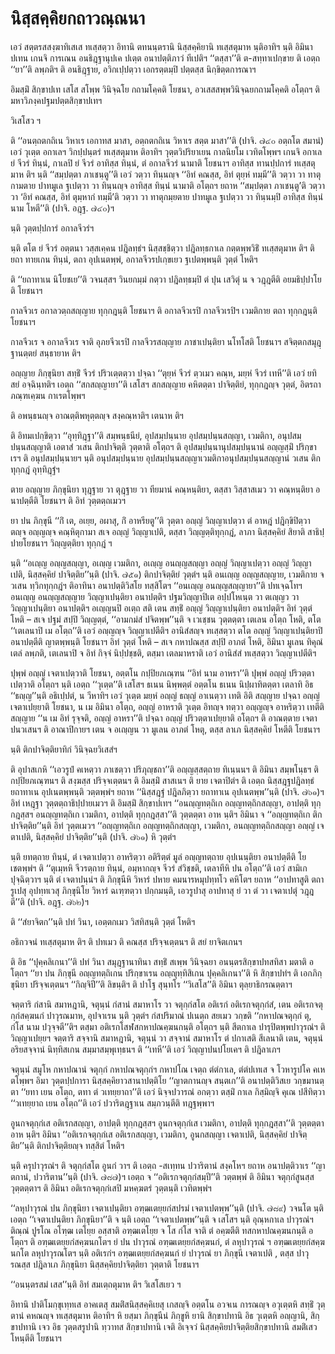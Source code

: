 <h1>นิสฺสคฺคิยกถาวณฺณนา</h1>
<p> เอวํ สตฺตรสสงฺฆาทิเสเส ทเสฺสตฺวา อิทานิ ตทนนฺตรานิ นิสฺสคฺคิยานิ ทเสฺสตุมาห นฺติอาทิฯ นฺติ อิมินา ปเทน เกนจิ การเณน อนธิฎฺฐานุปเค ปเตฺต อนาปตฺติภาวํ ทีเปติฯ ‘‘ตสฺสา’’ติ ต-สทฺทาเปกฺขาย ติ เอตฺถ ‘‘ยา’’ติ ลพฺภติฯ ติ อนธิฎฺฐาย, อวิกเปฺปตฺวา เอกรตฺตมฺปิ ปตฺตสฺส นิกฺขิตฺตการณาฯ</p>


<p>  อิมสฺมิํ สิกฺขาปเท เสโส สโพฺพ วินิจฺฉโย กถามโคฺคติ โยชนา, อวเสสสพฺพวินิจฺฉยกถามโคฺคติ อโตฺถฯ ติ มหาวิภงฺคปฐมปตฺตสิกฺขาปเทฯ</p>


<p> วิเสโสว ฯ</p>

</p>


<p> ติ ‘‘อนตฺถตกถิเน วิหาเร เอกาทส มาสา, อตฺถตกถิเน วิหาเร สตฺต มาสา’’ติ (ปาจิ. ๗๔๐ อตฺถโต สมานํ) เอวํ  วุเตฺต อกาเลฯ วิกปฺปนฺตรํ ทเสฺสตุมาห ติอาทิฯ วุตฺตวิปริยาเยน กาลนิยโม เวทิตโพฺพฯ เกนจิ อกาเล ยํ จีวรํ ทินฺนํ, กาเลปิ ยํ จีวรํ อาทิสฺส ทินฺนํ, ตํ อกาลจีวรํ นามาติ โยชนาฯ อาทิสฺส ทานปฺปการํ ทเสฺสตุมาห ติฯ นฺติ ‘‘สมฺปตฺตา ภาเชนฺตู’’ติ เอวํ วตฺวา ทินฺนญฺจ ‘‘อิทํ คณสฺส, อิทํ ตุยฺหํ ทมฺมี’’ติ วตฺวา วา ทาตุกามตาย ปาทมูเล ฐเปตฺวา วา ทินฺนญฺจ อาทิสฺส ทินฺนํ นามาติ อโตฺถฯ ยถาห ‘‘สมฺปตฺตา ภาเชนฺตู’ติ วตฺวา วา ‘อิทํ  คณสฺส, อิทํ ตุมฺหากํ ทมฺมี’ติ วตฺวา วา ทาตุกมฺยตาย ปาทมูเล ฐเปตฺวา วา ทินฺนมฺปิ อาทิสฺส ทินฺนํ นาม โหตี’’ติ (ปาจิ. อฎฺฐ. ๗๔๐)ฯ</p>


<p> นฺติ วุตฺตปฺปการํ อกาลจีวรํฯ</p>


<p> นฺติ ตโต ยํ จีวรํ อตฺตนา วสฺสเคฺคน ปฎิลทฺธํฯ นิสฺสชฺชิตฺวา ปฎิลทฺธกาเล กตฺตพฺพวิธิํ ทเสฺสตุมาห ติฯ ติ ยถา ทายเกน ทินฺนํ, ตถา อุปเนตพฺพํ, อกาลจีวรปเกฺขเยว ฐเปตพฺพนฺติ วุตฺตํ โหติฯ</p>


<p> ติ ‘‘ยถาทาเน นิโยชเย’’ติ วจนสฺสฯ วินยกมฺมํ กตฺวา ปฎิลทฺธมฺปิ ตํ ปุน เสวิตุํ น จ วฎฺฎตีติ อยมธิปฺปาโยติ โยชนาฯ</p>


<p> กาลจีวเร อกาลวตฺถสญฺญาย ทุกฺกฎนฺติ โยชนาฯ ติ อกาลจีวเรปิ กาลจีวเรปิฯ เวมติกาย ตถา ทุกฺกฎนฺติ โยชนาฯ</p>


<p>    กาลจีวเร จ อกาลจีวเร จาติ อุภยจีวเรปิ กาลจีวรสญฺญาย ภาชาเปนฺติยา นโทโสติ โยชนาฯ สจิตฺตกสมุฎฺฐานตฺตยํ สนฺธายาห ติฯ</p>

</p>


<p>  อญฺญาย ภิกฺขุนิยา สทฺธิํ จีวรํ ปริวเตฺตตฺวา ปจฺฉา ‘‘ตุยฺหํ จีวรํ ตฺวเมว คณฺห, มยฺหํ จีวรํ เทหี’’ติ เอวํ ยทิ สยํ อจฺฉินฺทติฯ เอตฺถ ‘‘สกสญฺญายา’’ติ เสโสฯ สกสญฺญาย คหิตตฺตา ปาจิตฺติยํ, ทุกฺกฎญฺจ วุตฺตํ, อิตรถา ภณฺฑเคฺฆน กาเรตโพฺพฯ</p>


<p> ติ อพนฺธนญฺจ อาณตฺติพหุตฺตญฺจ สงฺคณฺหาติฯ เตนาห ติฯ</p>


<p> ติ  อิทมเปกฺขิตฺวา ‘‘อุทฺทิฎฺฐา’’ติ สมฺพนฺธนียํ, อุปสมฺปนฺนาย อุปสมฺปนฺนสญฺญา, เวมติกา, อนุปสมฺปนฺนสญฺญาติ เอตาสํ วเสน ติกปาจิตฺติ วุตฺตาติ อโตฺถฯ ติ อุปสมฺปนฺนานุปสมฺปนฺนานํ อญฺญสฺมิํ ปริกฺขาเรฯ ติ อนุปสมฺปนฺนายฯ นฺติ อนุปสมฺปนฺนาย อุปสมฺปนฺนสญฺญาเวมติกาอนุปสมฺปนฺนสญฺญานํ วเสน ติกทุกฺกฎํ อุทฺทิฎฺฐํฯ</p>


<p>  ตาย อญฺญาย ภิกฺขุนิยา ทุฎฺฐาย วา ตุฎฺฐาย วา ทียมานํ คณฺหนฺติยา, ตสฺสา วิสฺสาสเมว วา คณฺหนฺติยา อนาปตฺตีติ โยชนาฯ ติ อิทํ วุตฺตตฺถเมวฯ</p>

</p>


<p> ยา  ปน ภิกฺขุนี ‘‘กิํ เต, อเยฺย, อผาสุ, กิํ อาหรียตู’’ติ วุตฺตา อญฺญํ วิญฺญาเปตฺวา ตํ อาหฎํ ปฎิกฺขิปิตฺวา ตญฺจ อญฺญญฺจ คณฺหิตุกามา สเจ อญฺญํ วิญฺญาเปติ, ตสฺสา วิญฺญตฺติทุกฺกฎํ, ลาภา นิสฺสคฺคิยํ สิยาติ สาธิปฺปายโยชนาฯ วิญฺญตฺติยา ทุกฺกฎํ ฯ</p>


<p> นฺติ ‘‘อเญฺญ อญฺญสญฺญา, อเญฺญ เวมติกา, อเญฺญ อนญฺญสญฺญา อญฺญํ วิญฺญาเปตฺวา อญฺญํ วิญฺญาเปติ, นิสฺสคฺคิยํ ปาจิตฺติย’’นฺติ (ปาจิ. ๗๕๑) ติกปาจิตฺติยํ วุตฺตํฯ นฺติ อนเญฺญ อญฺญสญฺญาย, เวมติกาย จ วเสน ทฺวิกทุกฺกฎํฯ ติอาทินา อนาปตฺติวิสโย ทสฺสิโตฯ ‘‘อนเญฺญ อนญฺญสญฺญายา’’ติ ปทเจฺฉโทฯ อนเญฺญ อนญฺญสญฺญาย วิญฺญาเปนฺติยา อนาปตฺติฯ  ปฐมวิญฺญาปิเต อปฺปโหเนฺต วา ตเญฺญว วา วิญฺญาเปนฺติยา อนาปตฺติฯ อเญฺญนปิ อเตฺถ สติ เตน สทฺธิํ อญฺญํ วิญฺญาเปนฺติยา อนาปตฺติฯ อิทํ วุตฺตํ โหติ – สเจ ปฐมํ สปฺปิ วิญฺญตฺตํ, ‘‘อามกมํสํ ปจิตพฺพ’’นฺติ จ เวเชฺชน วุตฺตตฺตา เตเลน อโตฺถ โหติ, ตโต ‘‘เตเลนาปิ เม อโตฺถ’’ติ เอวํ อญฺญญฺจ วิญฺญาเปตีติฯ อานิสํสญฺจ ทเสฺสตฺวา ตโต อญฺญํ วิญฺญาเปนฺติยาปิ อนาปตฺตีติ ญาตพฺพนฺติ โยชนาฯ อิทํ วุตฺตํ โหติ – สเจ กหาปณสฺส  สปฺปิ อาภตํ โหติ, อิมินา มูเลน ทิคุณํ เตลํ ลพฺภติ, เตเลนาปิ จ อิทํ กิจฺจํ นิปฺปชฺชติ, ตสฺมา เตลมาหราติ เอวํ อานิสํสํ ทเสฺสตฺวา วิญฺญาเปตีติฯ</p>

</p>


<p> ปุพฺพํ  อญฺญํ เจตาเปตฺวาติ โยชนา, อตฺตโน กปฺปิยภเณฺฑน ‘‘อิทํ นาม อาหรา’’ติ ปุพฺพํ อญฺญํ ปริวตฺตาเปตฺวาติ อโตฺถฯ นฺติ เอตฺถ ‘‘วุเตฺต’’ติ เสโสฯ ธเนน นิพฺพตฺตํ  อตฺตโน ธเนน นิปฺผาทิตตฺตา เตลาทิ อิธ ‘‘ธญฺญ’’นฺติ อธิเปฺปตํ, น วีหาทิฯ เอวํ วุเตฺต มยฺหํ อญฺญํ ธญฺญํ อาเนตฺวา เทติ อิติ สญฺญาย ปจฺฉา อญฺญํ เจตาเปยฺยาติ โยชนา, น เม อิมินา อโตฺถ, อญฺญํ อาหราติ วุเตฺต อิทญฺจ ทตฺวา อญฺญญฺจ อาหริตฺวา เทตีติ สญฺญาย ‘‘น เม อิทํ รุจฺจติ, อญฺญํ อาหรา’’ติ ปจฺฉา อญฺญํ ปริวตฺตาเปยฺยาติ อโตฺถฯ ติ อาณตฺตาย เจตาปนวเสนฯ ติ อาณาปิกายฯ เตน จ อเญฺญน วา มูเลน อาภตํ โหตุ, ตสฺส ลาเภ นิสฺสคฺคิยํ โหตีติ โยชนาฯ</p>


<p> นฺติ ติกปาจิตฺติยาทิกํ วินิจฺฉยวิเสสํฯ</p>

</p>


<p> ติ อุปาสเกหิ ‘‘เอวรูปํ คเหตฺวา ภาเชตฺวา ปริภุญฺชถา’’ติ อญฺญสฺสตฺถาย ทิเนฺนนฯ ติ อิมินา สมฺพโนฺธฯ ติ กปฺปิยภเณฺฑนฯ ติ สงฺฆสฺส ปริจฺจเตฺตนฯ ติ อิมสฺมิํ สาสเนฯ ติ ยาย เจตาปิตํฯ ติ เอตฺถ นิสฺสฎฺฐปฎิลทฺธํ ยถาทาเน อุปเนตพฺพนฺติ วตฺตพฺพํฯ ยถาห ‘‘นิสฺสฎฺฐํ ปฎิลภิตฺวา ยถาทาเน อุปเนตพฺพ’’นฺติ (ปาจิ. ๗๖๑)ฯ อิทํ เหฎฺฐา วุตฺตตฺถาธิปฺปายเมวฯ ติ อิมสฺมิํ สิกฺขาปเทฯ ‘‘อนญฺญทตฺถิเก อญฺญทตฺถิกสญฺญา, อาปตฺติ ทุกฺกฎสฺสฯ อนญฺญทตฺถิเก เวมติกา, อาปตฺติ ทุกฺกฎสฺสา’’ติ วุตฺตตฺตา อาห   นฺติฯ อิมินา จ ‘‘อญฺญทตฺถิเก ติกปาจิตฺติย’’นฺติ อิทํ วุตฺตเมวฯ ‘‘อญฺญทตฺถิเก อญฺญทตฺถิกสญฺญา, เวมติกา, อนญฺญทตฺถิกสญฺญา อญฺญํ เจตาเปติ, นิสฺสคฺคิยํ ปาจิตฺติย’’นฺติ (ปาจิ. ๗๖๑) หิ วุตฺตํฯ</p>


<p> นฺติ  ยทตฺถาย ทินฺนํ, ตํ เจตาเปตฺวา อาหริตฺวา อติริตฺตํ มูลํ อญฺญทตฺถาย อุปเนนฺติยา อนาปตฺตีติ โยเชตพฺพํฯ ติ ‘‘ตุเมฺหหิ จีวรตฺถาย ทินฺนํ, อมฺหากญฺจ จีวรํ สํวิชฺชติ, เตลาทีหิ ปน อโตฺถ’’ติ เอวํ สามิเก ปุจฺฉิตฺวาฯ นฺติ ตํ เจตาปนฺนํฯ ติ ภิกฺขุนีหิ วิหารํ ปหาย คมนารหมุปทฺทโว คหิโตฯ ยถาห ‘‘อาปทาสูติ ตถารูเปสุ อุปทฺทเวสุ ภิกฺขุนิโย วิหารํ ฉเฑฺฑตฺวา ปกฺกมนฺติ, เอวรูปาสุ อาปทาสุ ยํ วา ตํ วา เจตาเปตุํ วฎฺฎตี’’ติ (ปาจิ. อฎฺฐ. ๗๖๒)ฯ</p>


<p> ติ ‘‘สํยาจิตก’’นฺติ ปทํ วินา, เอตฺตกเมว วิสทิสนฺติ วุตฺตํ โหติฯ</p>

</p>


<p> อธิกวจนํ ทเสฺสตุมาห ติฯ ติ ปทเมว ติ คณสฺส ปริจฺจเตฺตนฯ ติ สยํ ยาจิตเกนฯ</p>


<p> ติ อิธ ‘‘ปุคฺคลิเกนา’’ติ ปทํ วินา สมุฎฺฐานาทินา สทฺธิํ สเพฺพ วินิจฺฉยา อนนฺตรสิกฺขาปทสทิสา มตาติ อโตฺถฯ ‘‘ยา ปน ภิกฺขุนี อญฺญทตฺถิเกน ปริกฺขาเรน อญฺญุทฺทิสิเกน ปุคฺคลิเกนา’’ติ หิ  สิกฺขาปทํฯ ติ เอกภิกฺขุนิยา ปริจฺจเตฺตนฯ ‘‘กิญฺจิปี’’ติ ลิขนฺติฯ ติ ปาโฐ สุนฺทโร ‘‘วิเสโส’’ติ อิมินา ตุลฺยาธิกรณตฺตาฯ</p>

</p>

</p>


<p> จตฺตาริ กํสานิ สมาหฎานิ, จตุนฺนํ กํสานํ สมาหาโร วา  จตุกฺกํสโต อติเรกํ อติเรกจตุกฺกํสํ, เตน อติเรกจตุกฺกํสคฺฆนกํ ปาวุรณมาห, อุปจาเรน นฺติ วุตฺตํฯ กํสปริมาณํ ปเนตฺถ สยเมว วกฺขติ ‘‘กหาปณจตุกฺกํ ตุ, กํโส นาม ปวุจฺจตี’’ติฯ ตสฺมา อติเรกโสฬสกหาปณคฺฆนกนฺติ อโตฺถฯ นฺติ สีตกาเล ปารุปิตพฺพปาวุรณํฯ ติ วิญฺญาเปยฺยฯ จตฺตาริ สจฺจานิ  สมาหฎานิ, จตุนฺนํ วา สจฺจานํ สมาหาโร  ตํ ปกาเสติ สีเลนาติ  เตน, จตุนฺนํ อริยสจฺจานํ นิทฺทิสเกน สมฺมาสมฺพุเทฺธนฯ ติ ‘‘เทหี’’ติ เอวํ วิญฺญาปนปโยเคฯ ติ ปฎิลาเภฯ</p>


<p>จตุนฺนํ สมูโห  กหาปณานํ จตุกฺกํ กหาปณจตุกฺกํฯ กหาปโณ เจตฺถ ตํตํกาเล, ตํตํปเทเส จ โวหารูปโค คเหตโพฺพฯ อิมา วุตฺตปฺปการา นิสฺสคฺคิยาวสานาปตฺติโย ‘‘ญาตกานญฺจ สนฺตเก’’ติ อนาปตฺติวิสเย วกฺขมานตฺตา ‘‘ยทา เยน อโตฺถ, ตทา ตํ วเทยฺยาถา’’ติ เอวํ นิจฺจปวารณํ อกตฺวา ตสฺมิํ กาเล กิสฺมิญฺจิ คุเณ ปสีทิตฺวา ‘‘วเทยฺยาถ เยน อโตฺถ’’ติ เอวํ ปวาริตฎฺฐาเน สมฺภวนฺตีติ ทฎฺฐพฺพาฯ</p>


<p> อูนกจตุกฺกํเส  อติเรกสญฺญา, อาปตฺติ ทุกฺกฎสฺสฯ อูนกจตุกฺกํเส เวมติกา, อาปตฺติ ทุกฺกฎสฺสา’’ติ วุตฺตตฺตา อาห นฺติฯ อิมินา ‘‘อติเรกจตุกฺกํเส อติเรกสญฺญา, เวมติกา, อูนกสญฺญา เจตาเปติ, นิสฺสคฺคิยํ ปาจิตฺติย’’นฺติ ติกปาจิตฺติยญฺจ ทสฺสิตํ โหติฯ</p>


<p>นฺติ ครุปาวุรณํฯ ติ จตุกฺกํสโต อูนกํ วาฯ ติ เอตฺถ -สเทฺทน ปวาริตานํ สงฺคโหฯ ยถาห อนาปตฺติวาเร ‘‘ญาตกานํ, ปวาริตาน’’นฺติ (ปาจิ. ๗๘๗)ฯ เอตฺถ จ ‘‘อติเรกจตุกฺกํสมฺปี’’ติ วตฺตพฺพํ ติ อิมินา จตุกฺกํสูนสฺส วุตฺตตฺตาฯ ติ อิมินา อติเรกจตุกฺกํเสปิ มหคฺฆตรํ วุตฺตนฺติ เวทิตพฺพํฯ</p>

</p>


<p> ‘‘ลหุปาวุรณํ ปน ภิกฺขุนิยา เจตาเปนฺติยา อฑฺฒเตยฺยกํสปรมํ เจตาเปตพฺพ’’นฺติ (ปาจิ. ๗๘๙) วจนโต นฺติ เอตฺถ ‘‘เจตาเปนฺติยา ภิกฺขุนิยา’’ติ จ นฺติ เอตฺถ ‘‘เจตาเปตพฺพ’’นฺติ จ เสโสฯ นฺติ อุณฺหกาเล ปาวุรณํฯ ติณฺณํ ปูรโณ  อโฑฺฒ เตโยฺย อสฺสาติ  อฑฺฒเตโยฺย จ โส กํโส จาติ  ตํ อคฺฆตีติ  ทสกหาปณคฺฆนกนฺติ อโตฺถฯ ติ อฑฺฒเตยฺยกํสคฺฆนกโตฯ ยํ ปน ปาวุรณํ อฑฺฒเตยฺยกํสคฺฆนกํ, ตํ ลหุปาวุรณํ ฯ  อฑฺฒเตยฺยกํสคฺฆนกโต ลหุปาวุรณโตฯ นฺติ อติเรกํฯ อฑฺฒเตยฺยกํสคฺฆนกํ ยํ ปาวุรณํ ยา ภิกฺขุนี เจตาเปติ , ตสฺส ปาวุรณสฺส ปฎิลาเภ  ภิกฺขุนิยา นิสฺสคฺคิยปาจิตฺติยา วุตฺตาติ โยชนาฯ</p>


<p>‘‘อนนฺตรสมํ เสส’’นฺติ อิทํ สมเตฺถตุมาห ติฯ วิเสโสเยว ฯ</p>

</p>


<p> อิทานิ ปาติโมกฺขุเทฺทเส อาคเตสุ สมติํสนิสฺสคฺคิเยสุ เกสญฺจิ อตฺตโน อวจเน การณญฺจ อวุเตฺตหิ สทฺธิํ วุตฺตานํ คหณญฺจ ทเสฺสตุมาห ติอาทิฯ หิ ยสฺมา ภิกฺขุนีนํ ภิกฺขูหิ  ยานิ สิกฺขาปทานิ  อิธ วุเตฺตหิ อญฺญานิ,  สิกฺขาปทานิ เจว อิธ วุตฺตสรูปานิ ทฺวาทส สิกฺขาปทานิ เจติ อิเจฺจวํ นิสฺสคฺคิยปาจิตฺติยสิกฺขาปทานิ สมติํเสว โหนฺตีติ โยชนาฯ</p>

</p>

</p>





